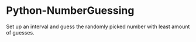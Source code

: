# Python-NumberGuessing
Set up an interval and guess the randomly picked number with least amount of guesses.
